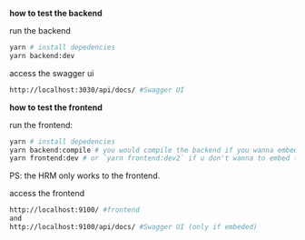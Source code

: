 **how to test the backend**

run the backend
```bash
yarn # install depedencies
yarn backend:dev
```
access the swagger ui
```bash
http://localhost:3030/api/docs/ #Swagger UI
```

**how to test the frontend**

run the frontend:
```bash
yarn # install depedencies
yarn backend:compile # you would compile the backend if you wanna embed that into the frontend
yarn frontend:dev # or `yarn frontend:dev2` if u don't wanna to embed the backend, don't forget to run `yarn backend:dev`in parallel
```
PS: the HRM only works to the frontend.

access the frontend
```bash
http://localhost:9100/ #frontend
and
http://localhost:9100/api/docs/ #Swagger UI (only if embeded)
```
